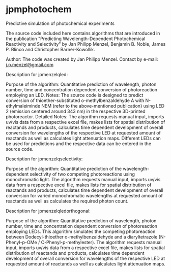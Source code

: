 # jpmphotochem
Predictive simulation of photochemical experiments

The source code included here contains algorithms that are introduced in the publication "Predicting Wavelength-Dependent Photochemical Reactivity and Selectivity" 
by Jan Philipp Menzel, Benjamin B. Noble, James P. Blinco and Christopher Barner-Kowollik. 

Author: The code was created by Jan Philipp Menzel.
Contact by e-mail: j.p.menzel@gmail.com

Description for jpmenzelqled:

Purpose of the algorithm: Quantitative prediction of wavelength, photon number, time and concentration dependent conversion of photoreaction employing an LED.
Notes: The source code is designed to predict conversion of thioether-substituted o-methylbenzaldehyde A with N-ethylmaleiminde NEM (refer to the above-mentioned publication) 
using LED 2 (emission centered around 343 nm) in the respective 3D-printed photoreactor. 
Detailed Notes: The algorithm requests manual input, imports uv/vis data from a respective excel file, makes lists for spatial distribution of reactands and products, 
calculates time dependent development of overall conversion for wavelengths of the respective LED at requested amount of reactands as well as calculates light attenuation maps.
Different LEDs can be used for predictions and the respective data can be entered in the source code.

Description for jpmenzelqselectivity:

Purpose of the algorithm: Quantitative prediction of the wavelength-dependent selectivity of two competing photoreactions using monochromatic light.
The algorithm requests manual input, imports uv/vis data from a respective excel file, makes lists for spatial distribution of reactands and products, 
calculates time dependent development of overall conversion for varied monochromatic wavelengths at requested amount of reactands as well as calculates the required photon count.

Description for jpmenzelqledorthogonal:

Purpose of the algorithm: Quantitative prediction of wavelength, photon number, time and concentration dependent conversion of photoreaction employing LEDs.
This algorithm simulates the competing photoreaction between Dodecyl-thioether o-methylbenzaldehyde and a diaryltetrazole (N-Phenyl-p-OMe / C-Phenyl-p-methylester).
The algorithm requests manual input, imports uv/vis data from a respective excel file, makes lists for spatial distribution of reactands and products, 
calculates time dependent development of overall conversion for wavelengths of the respective LED at requested amount of reactands as well as calculates light attenuation maps.


